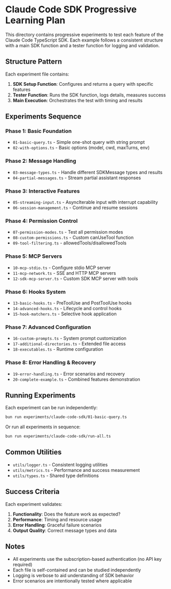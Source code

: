 # Claude Code SDK Progressive Learning Plan

This directory contains progressive experiments to test each feature of the Claude Code TypeScript SDK. Each example follows a consistent structure with a main SDK function and a tester function for logging and validation.

## Structure Pattern

Each experiment file contains:
1. **SDK Setup Function**: Configures and returns a query with specific features
2. **Tester Function**: Runs the SDK function, logs details, measures success
3. **Main Execution**: Orchestrates the test with timing and results

## Experiments Sequence

### Phase 1: Basic Foundation
- `01-basic-query.ts` - Simple one-shot query with string prompt
- `02-with-options.ts` - Basic options (model, cwd, maxTurns, env)

### Phase 2: Message Handling
- `03-message-types.ts` - Handle different SDKMessage types and results
- `04-partial-messages.ts` - Stream partial assistant responses

### Phase 3: Interactive Features
- `05-streaming-input.ts` - AsyncIterable input with interrupt capability
- `06-session-management.ts` - Continue and resume sessions

### Phase 4: Permission Control
- `07-permission-modes.ts` - Test all permission modes
- `08-custom-permissions.ts` - Custom canUseTool function
- `09-tool-filtering.ts` - allowedTools/disallowedTools

### Phase 5: MCP Servers
- `10-mcp-stdio.ts` - Configure stdio MCP server
- `11-mcp-network.ts` - SSE and HTTP MCP servers
- `12-sdk-mcp-server.ts` - Custom SDK MCP server with tools

### Phase 6: Hooks System
- `13-basic-hooks.ts` - PreToolUse and PostToolUse hooks
- `14-advanced-hooks.ts` - Lifecycle and control hooks
- `15-hook-matchers.ts` - Selective hook application

### Phase 7: Advanced Configuration
- `16-custom-prompts.ts` - System prompt customization
- `17-additional-directories.ts` - Extended file access
- `18-executables.ts` - Runtime configuration

### Phase 8: Error Handling & Recovery
- `19-error-handling.ts` - Error scenarios and recovery
- `20-complete-example.ts` - Combined features demonstration

## Running Experiments

Each experiment can be run independently:
```bash
bun run experiments/claude-code-sdk/01-basic-query.ts
```

Or run all experiments in sequence:
```bash
bun run experiments/claude-code-sdk/run-all.ts
```

## Common Utilities

- `utils/logger.ts` - Consistent logging utilities
- `utils/metrics.ts` - Performance and success measurement
- `utils/types.ts` - Shared type definitions

## Success Criteria

Each experiment validates:
1. **Functionality**: Does the feature work as expected?
2. **Performance**: Timing and resource usage
3. **Error Handling**: Graceful failure scenarios
4. **Output Quality**: Correct message types and data

## Notes

- All experiments use the subscription-based authentication (no API key required)
- Each file is self-contained and can be studied independently
- Logging is verbose to aid understanding of SDK behavior
- Error scenarios are intentionally tested where applicable